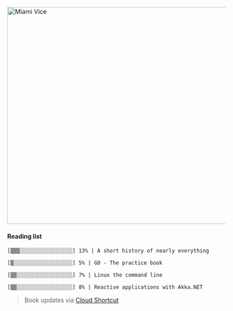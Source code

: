 [<img src="https://media.giphy.com/media/l0IsIMQkVZ0UK1Q7C/giphy.gif" alt="Miami Vice" width="800" height="500">](https://www.youtube.com/watch?v=-aMCzRj3Syg)

  #### Reading list

  ```
  [▒▒▒░░░░░░░░░░░░░░░░░] 13% | A short history of nearly everything
  
  [▒░░░░░░░░░░░░░░░░░░░] 5% | GO - The practice book
  
  [▒▒░░░░░░░░░░░░░░░░░░] 7% | Linux the command line
  
  [▒▒░░░░░░░░░░░░░░░░░░] 8% | Reactive applications with Akka.NET
  ```

  > Book updates via [Cloud Shortcut](https://github.com/saschazengler/progress_bar_shortcut)
  